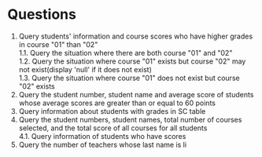 # Questions
1. Query students' information and course scores who have higher grades in course "01" than "02"  
1.1. Query the situation where there are both course "01" and "02"  
1.2. Query the situation where course "01" exists but course "02" may not exist(display 'null' if it does not exist)  
1.3. Query the situation where course "01" does not exist but course "02" exists  
2. Query the student number, student name and average score of students whose average scores are greater than or equal to 60 points  
3. Query information about students with grades in SC table  
4. Query the student numbers, student names, total number of courses selected, and the total score of all courses for all students  
4.1. Query information of students who have scores
5. Query the number of teachers whose last name is li
